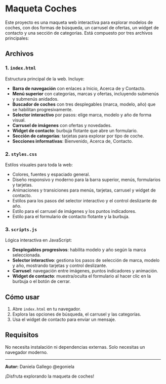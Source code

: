 # Maqueta Coches

Este proyecto es una maqueta web interactiva para explorar modelos de coches, con dos formas de búsqueda, un carrusel de ofertas, un widget de contacto y una sección de categorías. Está compuesto por tres archivos principales:

## Archivos

### 1. `index.html`
Estructura principal de la web. Incluye:
- **Barra de navegación** con enlaces a Inicio, Acerca de y Contacto.
- **Menú superior** con categorías, marcas y ofertas, incluyendo submenús y submenús anidados.
- **Buscador de coches** con tres desplegables (marca, modelo, año) que se habilitan progresivamente.
- **Selector interactivo** por pasos: elige marca, modelo y año de forma visual.
- **Carrusel de imágenes** con ofertas y novedades.
- **Widget de contacto**: burbuja flotante que abre un formulario.
- **Sección de categorías**: tarjetas para explorar por tipo de coche.
- **Secciones informativas**: Bienvenido, Acerca de, Contacto.

### 2. `styles.css`
Estilos visuales para toda la web:
- Colores, fuentes y espaciado general.
- Diseño responsivo y moderno para la barra superior, menús, formularios y tarjetas.
- Animaciones y transiciones para menús, tarjetas, carrusel y widget de contacto.
- Estilos para los pasos del selector interactivo y el control deslizante de año.
- Estilo para el carrusel de imágenes y los puntos indicadores.
- Estilo para el formulario de contacto flotante y la burbuja.

### 3. `scripts.js`
Lógica interactiva en JavaScript:
- **Desplegables progresivos**: habilita modelo y año según la marca seleccionada.
- **Selector interactivo**: gestiona los pasos de selección de marca, modelo y año, mostrando tarjetas y control deslizante.
- **Carrusel**: navegación entre imágenes, puntos indicadores y animación.
- **Widget de contacto**: muestra/oculta el formulario al hacer clic en la burbuja o el botón de cerrar.

## Cómo usar
1. Abre `index.html` en tu navegador.
2. Explora las opciones de búsqueda, el carrusel y las categorías.
3. Usa el widget de contacto para enviar un mensaje.

## Requisitos
No necesita instalación ni dependencias externas. Solo necesitas un navegador moderno.

---

**Autor:** Daniela Gallego @egoniela

¡Disfruta explorando la maqueta de coches!
